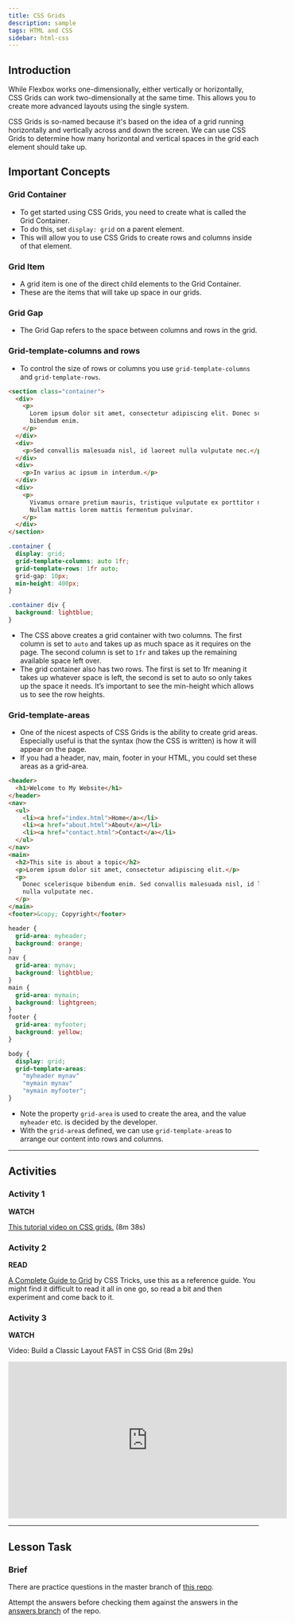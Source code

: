```yaml
---
title: CSS Grids
description: sample
tags: HTML and CSS
sidebar: html-css
---
```


## Introduction

While Flexbox works one-dimensionally, either vertically or horizontally, CSS Grids can work two-dimensionally at the same time. This allows you to create more advanced layouts using the single system.

CSS Grids is so-named because it's based on the idea of a grid running horizontally and vertically across and down the screen. We can use CSS Grids to determine how many horizontal and vertical spaces in the grid each element should take up.

## Important Concepts

### Grid Container

- To get started using CSS Grids, you need to create what is called the Grid Container.
- To do this, set `display: grid` on a parent element.
- This will allow you to use CSS Grids to create rows and columns inside of that element.

### Grid Item

- A grid item is one of the direct child elements to the Grid Container.
- These are the items that will take up space in our grids.

### Grid Gap

- The Grid Gap refers to the space between columns and rows in the grid.

### Grid-template-columns and rows

- To control the size of rows or columns you use `grid-template-columns` and `grid-template-rows`.

```html
<section class="container">
  <div>
    <p>
      Lorem ipsum dolor sit amet, consectetur adipiscing elit. Donec scelerisque
      bibendum enim.
    </p>
  </div>
  <div>
    <p>Sed convallis malesuada nisl, id laoreet nulla vulputate nec.</p>
  </div>
  <div>
    <p>In varius ac ipsum in interdum.</p>
  </div>
  <div>
    <p>
      Vivamus ornare pretium mauris, tristique vulputate ex porttitor non.
      Nullam mattis lorem mattis fermentum pulvinar.
    </p>
  </div>
</section>
```

```css
.container {
  display: grid;
  grid-template-columns: auto 1fr;
  grid-template-rows: 1fr auto;
  grid-gap: 10px;
  min-height: 400px;
}

.container div {
  background: lightblue;
}
```

- The CSS above creates a grid container with two columns. The first column is set to `auto` and takes up as much space as it requires on the page. The second column is set to `1fr` and takes up the remaining available space left over.
- The grid container also has two rows. The first is set to 1fr meaning it takes up whatever space is left, the second is set to auto so only takes up the space it needs. It’s important to see the min-height which allows us to see the row heights.

### Grid-template-areas

- One of the nicest aspects of CSS Grids is the ability to create grid areas. Especially useful is that the syntax (how the CSS is written) is how it will appear on the page.
- If you had a header, nav, main, footer in your HTML, you could set these areas as a grid-area.

```html
<header>
  <h1>Welcome to My Website</h1>
</header>
<nav>
  <ul>
    <li><a href="index.html">Home</a></li>
    <li><a href="about.html">About</a></li>
    <li><a href="contact.html">Contact</a></li>
  </ul>
</nav>
<main>
  <h2>This site is about a topic</h2>
  <p>Lorem ipsum dolor sit amet, consectetur adipiscing elit.</p>
  <p>
    Donec scelerisque bibendum enim. Sed convallis malesuada nisl, id laoreet
    nulla vulputate nec.
  </p>
</main>
<footer>&copy; Copyright</footer>
```

```css
header {
  grid-area: myheader;
  background: orange;
}
nav {
  grid-area: mynav;
  background: lightblue;
}
main {
  grid-area: mymain;
  background: lightgreen;
}
footer {
  grid-area: myfooter;
  background: yellow;
}

body {
  display: grid;
  grid-template-areas:
    "myheader mynav"
    "mymain mynav"
    "mymain myfooter";
}
```

- Note the property `grid-area` is used to create the area, and the value `myheader` etc. is decided by the developer.
- With the `grid-area`s defined, we can use `grid-template-area`s to arrange our content into rows and columns.

<hr>

## Activities

### Activity 1

**WATCH**

[This tutorial video on CSS grids.](https://scrimba.com/scrim/cWvWwNcP?pl=paaBbTa) (8m 38s)

### Activity 2

**READ**

[A Complete Guide to Grid](https://css-tricks.com/snippets/css/complete-guide-grid/) by CSS Tricks, use this as a reference guide. You might find it difficult to read it all in one go, so read a bit and then experiment and come back to it.

### Activity 3

**WATCH**

Video: Build a Classic Layout FAST in CSS Grid (8m 29s)

<iframe width="560" height="315" src="https://www.youtube.com/embed/KOvGeFUHAC0" title="YouTube video player" frameborder="0" allow="accelerometer; autoplay; clipboard-write; encrypted-media; gyroscope; picture-in-picture" allowfullscreen></iframe>

<hr>

## Lesson Task

### Brief

There are practice questions in the master branch of [this repo](https://github.com/Noroff-Education/lesson-task-htmlcss-module3-lesson3).

Attempt the answers before checking them against the answers in the [answers branch](https://github.com/Noroff-Education/lesson-task-htmlcss-module3-lesson3/tree/answers) of the repo.
